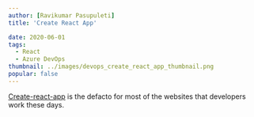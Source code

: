 ```yaml
---
author: [Ravikumar Pasupuleti]
title: 'Create React App'

date: 2020-06-01
tags:
  - React
  - Azure DevOps
thumbnail: ../images/devops_create_react_app_thumbnail.png
popular: false
---
```


[Create-react-app](https://github.com/facebook/create-react-app) is the defacto for most of the websites that developers work these days.



